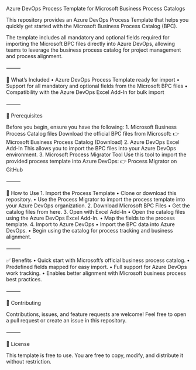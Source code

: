 Azure DevOps Process Template for Microsoft Business Process Catalogs

This repository provides an Azure DevOps Process Template that helps you quickly get started with the Microsoft Business Process Catalog (BPC).

The template includes all mandatory and optional fields required for importing the Microsoft BPC files directly into Azure DevOps, allowing teams to leverage the business process catalog for project management and process alignment.

⸻

📂 What’s Included
	•	Azure DevOps Process Template ready for import
	•	Support for all mandatory and optional fields from the Microsoft BPC files
	•	Compatibility with the Azure DevOps Excel Add-In for bulk import

⸻

📑 Prerequisites

Before you begin, ensure you have the following:
	1.	Microsoft Business Process Catalog files
Download the official BPC files from Microsoft:
👉 Microsoft Business Process Catalog (Download)
	2.	Azure DevOps Excel Add-In
This allows you to import the BPC files into your Azure DevOps environment.
	3.	Microsoft Process Migrator Tool
Use this tool to import the provided process template into Azure DevOps:
👉 Process Migrator on GitHub

⸻

🚀 How to Use
	1.	Import the Process Template
	•	Clone or download this repository.
	•	Use the Process Migrator to import the process template into your Azure DevOps organization.
	2.	Download Microsoft BPC Files
	•	Get the catalog files from here.
	3.	Open with Excel Add-In
	•	Open the catalog files using the Azure DevOps Excel Add-In.
	•	Map the fields to the process template.
	4.	Import to Azure DevOps
	•	Import the BPC data into Azure DevOps.
	•	Begin using the catalog for process tracking and business alignment.

⸻

✅ Benefits
	•	Quick start with Microsoft’s official business process catalog.
	•	Predefined fields mapped for easy import.
	•	Full support for Azure DevOps work tracking.
	•	Enables better alignment with Microsoft business process best practices.

⸻

🤝 Contributing

Contributions, issues, and feature requests are welcome!
Feel free to open a pull request or create an issue in this repository.

⸻

📜 License

This template is free to use.
You are free to copy, modify, and distribute it without restriction.
